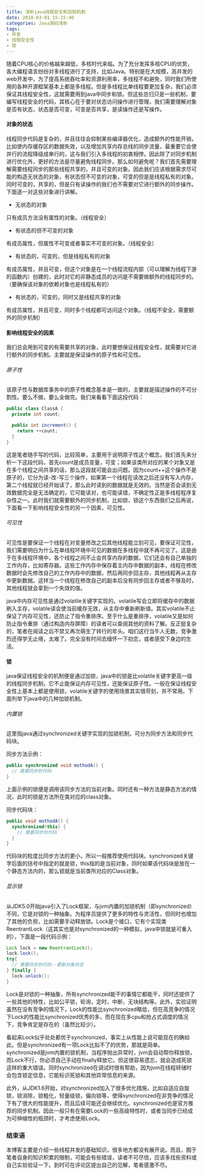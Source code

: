 ```yaml
---
title: 浅析java线程安全和加锁机制
date: 2018-03-01 15:15:40
categories: Java源码浅析
tags:
- 并发
- 线程安全性
- 锁
---
```


随着CPU核心的价格越来越低，多核时代来临。为了充分发挥多核CPU的优势，各大编程语言纷纷对多线程进行了支持，比如Java。特别是在大规模，高并发的web开发中，为了提高系统吞吐率和资源利用率，多线程不和避免，同时我们所使用的各种开源框架基本上都是多线程。但是多线程比单线程要更加复杂，我们必须保证其线程安全性，这就需要用到java中同步和锁。但这些总归只是一些机制，要编写线程安全的代码，其核心在于要对状态访问操作进行管理，我们需要理解对象是否有状态，状态是否可变，可变是否共享，是读操作还是写操作。

#### 对象的状态

线程同步代码是复杂的，并且往往会抑制某些编译器优化，造成额外的性能开销，比如使内存缓存区的数据失效，以及增加共享内存总线的同步流量，最重要它会使并行的流程降级成串行的，这与我们引入多线程的初衷相悖。因此除了对同步机制进行优化外，更好的方法是尽量避免线程同步。那么如何避免呢？我们首先需要理解需要线程同步的那些线程共享的，并且可变的对象。因此我们应该根据需求尽可能的构造无状态的对象，有状态但不可变的对象，可变的但是是线程私有的对象。同时可变的，共享的，但是只有读操作的我们也不需要对它进行额外的同步操作。下面逐一对这些对象进行讲解。

- 无状态的对象

只有成员方法没有属性的对象。（线程安全）

- 有状态的但不可变的对象

有成员属性，但属性不可变或者事实不可变的对象。（线程安全）

- 有状态的，可变的，但是线程私有的对象

有成员属性，并且可变，但这个对象是在一个线程流程内部（可以理解为线程下游的函数内）创建的，此时对它的非静态成员的访问是不需要做额外的线程同步的。（要确保该对象的依赖对象也是线程私有的）

- 有状态的，可变的，同时又是线程共享的对象

有成员属性，并且可变，同时多个线程都可访问这个对象。（线程不安全，需要额外的同步机制）

#### 影响线程安全的因素

我们总会用到可变的有需要共享的对象，此时要想保证线程安全性，就需要对它进行额外的同步机制。主要就是保证操作的原子性和可见性。

###### 原子性

该原子性与数据库事务中的原子性概念基本是一致的，主要就是描述操作的不可分割性。要么不做，要么全做完。我们来看看下面这段代码：

```java
public class ClassA {
  private int count;

  public int increment() {
    return ++count;
  }
}

```

这是笔者随手写的代码，比较简单，主要用于说明原子性这个概念。我们首先来分析一下这段代码，首先count是成员变量，可变；如果该类所对应的某个对象又是在多个线程之间共享的话，那么这段就可能会出问题。因为count++这个操作不是原子的，它分为读-改-写三个操作，如果第一个线程在读改之后还没有写入内存，第二个线程就已经开始读了，那么此时读到的数据就是无效的。当然是否会读到无效数据完全是无法确定的，它可能读对，也可能读错，不确定性正是多线程程序复杂性之一。此时我们就需要额外的同步机制，比如锁，锁这个东西我们之后再说，下面看一下影响线程安全性的另一个因素，可见性。

###### 可见性

可见性是要保证一个线程在对变量修改之后其他线程能立刻可见，要保证可见性，我们需要明白为什么在单线程环境中可见的数据在多线程中就不再可见了。这是由于在多线程环境中，各个线程之间不止会共享内存的数据，它们还会有自己单独的工作内存，比如寄存器。这些工作内存中保存着主内存中数据的副本，线程在修改数据时会先修改自己的工作内存中的数据，然后再同步回主存，其他线程再从主存中更新数据。这样当一个线程在修改自己的副本后没有同步回主存或者不够及时，其他线程就会拿到一个失效的值。

java中内存可见性是通过volatile关键字实现的。volatile写会立即将缓存中的数据刷入主存，volatile读会使当前缓存无效，从主存中重新刷新值。其实volatile不止保证了内存可见性，还防止了指令重排序。至于什么是重排序，volatile又是如何防止指令重排（通过构造内存屏障）的读者可以查阅其他的资料了解。反正挺复杂的，笔者在阅读之后不禁又再次萌生了转行的年头。咱们这行当牛人无数，竞争激烈还得学无止境，太难了。完全没有时间去缅怀一下初恋，或者感受下身边的生活。

#### 锁

java保证线程安全的机制便是通过加锁，java中的锁是比volatile关键字更高一级的线程同步机制，它不止能保证内存可见性，还能保证原子性。一般在保证线程安全性上基本上都是使用锁，volatile关键字的使用场景其实很苛刻，并不常用。下面列举下java中的几种加锁机制。

###### 内置锁

这里指java通过synchronized关键字实现的加锁机制，可分为同步方法和同步代码块。

同步方法示例：

```java
public synchronized void mothodA() {
  // 需要同步的代码
}
```

上面示例的锁便是调用该同步方法的当前对象。同时还有一种方法是静态方法的情况，此时的锁是方法所在类对应的class对象。

同步代码块：

```java
public void mothodA() {
  synchronized(this) {
    // 需要同步的代码  
  }
}
```

代码块的粒度比同步方法的更小，所以一般推荐使用代码块。synchronized关键字后面的括号中指定的就是锁，this指的是当前对象，同时如果该代码块是放在一个静态方法内的，那么锁就是当前类所对应的Class对象。

###### 显示锁

从JDK5.0开始java引入了Lock框架，与jvm内置的加锁机制（即synchronized）不同，它是对锁的一种抽象。为程序员提供了更多的特性与灵活性，但同时也增加了其他的负担，比如需要手动释放锁。Lock是个接口，它有个实现类ReentrantLock（这其实也是对synchronized的一种模拟，java中锁就是可重入的），下面是一段代码示例：

```java
Lock lock = new ReentrantLock();
lock.lock();
try{
  // 需要同步的代码--更新对象状态
} finally {
  lock.unlock();
}
```

Lock是对锁的一种抽象，所有synchronized能干的事情它都能干，同时还提供了一些其他的特性，比如公平锁，轮询，定时，中断，无块结构等。此外，实验证明虽然在没有竞争的情况下，Lock的性能比synchronized略低，但在高竞争的情况下Lock的性能比synchronized优秀的多，而在现在多cpu和抢占式调度的情况下，竞争肯定是存在的（虽然比较少）。

看起来Lock似乎处处都优于synchronized，事实上从性能上说可能现在的确如此。但是synchronized有一项Lock比拟不了的优势，那就是简单。synchronized是jvm内置的锁机制，当程序抛出异常时，jvm会自动帮你释放锁，而Lock不行，你必须自己手动在finally释放它。但这很容易遗忘，就会造成死锁这样的重大错误。同时synchronized在调试时很有帮助，因为jvm在线程转储时会包含锁定信息，它能标识死锁和其他异常信息的来源。

此外，从JDK1.6开始，对synchronized加入了很多优化措施，比如自适应自旋锁，锁消除，锁粗化，轻量级锁，偏向锁等，使得synchronized在非竞争的情况下有了很大的性能提升，而且后续可能还会继续优化。synchronized也是官方推荐的同步机制。因此一般只有在需要Lock的一些高级特性时，或者当同步已经成为可伸缩性的瓶颈时，才考虑使用Lock。

### 结束语

本博客主要是介绍一些线程并发的基础知识，很多地方都没有展开说。而且，囿于笔者自身的知识积累的限制，可能会有些错误，读者不可尽信，应该多找些资料或自己实验验证一下。到时可在评论区提出自己的见解，笔者感激不尽。
